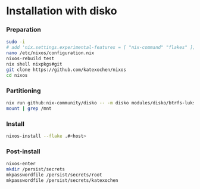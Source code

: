 # Installation with disko

### Preparation

```sh
sudo -i
# add 'nix.settings.experimental-features = [ "nix-command" "flakes" ];'
nano /etc/nixos/configuration.nix
nixos-rebuild test
nix shell nixpkgs#git
git clone https://github.com/katexochen/nixos
cd nixos
```

### Partitioning

```sh
nix run github:nix-community/disko -- -m disko modules/disko/btrfs-luks.nix --arg disk '"/dev/nvme0n1"'
mount | grep /mnt
```

### Install

```sh
nixos-install --flake .#<host>
```

### Post-install

```sh
nixos-enter
mkdir /persist/secrets
mkpasswordfile /persist/secrets/root
mkpasswordfile /persist/secrets/katexochen
```
